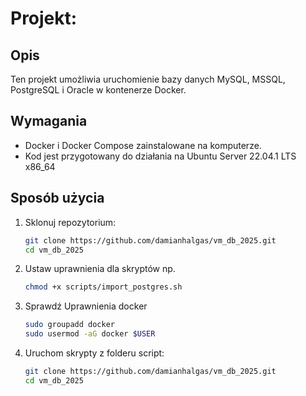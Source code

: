 # Projekt: 

## Opis
Ten projekt umożliwia uruchomienie bazy danych MySQL, MSSQL, PostgreSQL i Oracle w kontenerze Docker.

## Wymagania
- Docker i Docker Compose zainstalowane na komputerze.
- Kod jest przygotowany do działania na Ubuntu Server 22.04.1 LTS x86_64

## Sposób użycia
1. Sklonuj repozytorium:
   ```bash
   git clone https://github.com/damianhalgas/vm_db_2025.git
   cd vm_db_2025
2. Ustaw uprawnienia dla skryptów np.
   ```bash
   chmod +x scripts/import_postgres.sh
3. Sprawdź Uprawnienia docker
   ```bash
   sudo groupadd docker
   sudo usermod -aG docker $USER
4. Uruchom skrypty z folderu script:
   ```bash
   git clone https://github.com/damianhalgas/vm_db_2025.git
   cd vm_db_2025

